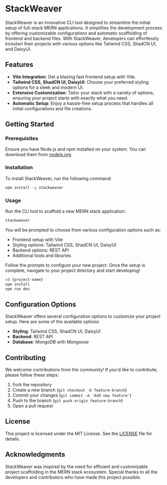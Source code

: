 # StackWeaver

StackWeaver is an innovative CLI tool designed to streamline the initial setup of full-stack MERN applications. It simplifies the development process by offering customizable configurations and automatic scaffolding of frontend and backend files. With StackWeaver, developers can effortlessly kickstart their projects with various options like Tailwind CSS, ShadCN UI, and DaisyUI.

## Features

- **Vite Integration**: Get a blazing fast frontend setup with Vite.
- **Tailwind CSS, ShadCN UI, DaisyUI**: Choose your preferred styling options for a sleek and modern UI.
- **Extensive Customization**: Tailor your stack with a variety of options, ensuring your project starts with exactly what you need.
- **Automatic Setup**: Enjoy a hassle-free setup process that handles all initial configurations and file creations.

## Getting Started

### Prerequisites

Ensure you have Node.js and npm installed on your system. You can download them from [nodejs.org](https://nodejs.org/).

### Installation

To install StackWeaver, run the following command:

```bash
npm install -g stackweaver
```

### Usage

Run the CLI tool to scaffold a new MERN stack application:

```bash
stackweaver
```

You will be prompted to choose from various configuration options such as:

- Frontend setup with Vite
- Styling options: Tailwind CSS, ShadCN UI, DaisyUI
- Backend options: REST API
- Additional tools and libraries

Follow the prompts to configure your new project. Once the setup is complete, navigate to your project directory and start developing!

```bash
cd {project-name}
npm install
npm run dev
```

## Configuration Options

StackWeaver offers several configuration options to customize your project setup. Here are some of the available options:

- **Styling**: Tailwind CSS, ShadCN UI, DaisyUI
- **Backend**: REST API
- **Database**: MongoDB with Mongoose

## Contributing

We welcome contributions from the community! If you'd like to contribute, please follow these steps:

1. Fork the repository
2. Create a new branch (`git checkout -b feature-branch`)
3. Commit your changes (`git commit -m 'Add new feature'`)
4. Push to the branch (`git push origin feature-branch`)
5. Open a pull request

## License

This project is licensed under the MIT License. See the [LICENSE](LICENSE) file for details.

## Acknowledgments

StackWeaver was inspired by the need for efficient and customizable project scaffolding in the MERN stack ecosystem. Special thanks to all the developers and contributors who have made this project possible.
